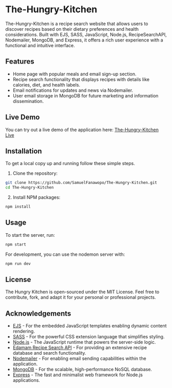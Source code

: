 # The-Hungry-Kitchen

The-Hungry-Kitchen is a recipe search website that allows users to discover recipes based on their dietary preferences and health considerations. Built with EJS, SASS, JavaScript, Node.js, RecipeSearchAPI, Nodemailer, MongoDB, and Express, it offers a rich user experience with a functional and intuitive interface.

## Features

- Home page with popular meals and email sign-up section.
- Recipe search functionality that displays recipes with details like calories, diet, and health labels.
- Email notifications for updates and news via Nodemailer.
- User email storage in MongoDB for future marketing and information dissemination.

## Live Demo

You can try out a live demo of the application here: [The-Hungry-Kitchen Live](https://thehungrykitchen.cyclic.app/)

## Installation

To get a local copy up and running follow these simple steps.

1. Clone the repository:

```bash
git clone https://github.com/SamuelFanawopo/The-Hungry-Kitchen.git
cd The-Hungry-Kitchen
```

2. Install NPM packages:

```bash
npm install
```

## Usage

To start the server, run:

```bash
npm start
```

For development, you can use the nodemon server with:

```bash
npm run dev
```

## License

The Hungry Kitchen is open-sourced under the MIT License. Feel free to contribute, fork, and adapt it for your personal or professional projects.

## Acknowledgements

- [EJS](https://github.com/mde/ejs) - For the embedded JavaScript templates enabling dynamic content rendering.
- [SASS](https://github.com/sass/sass) - For the powerful CSS extension language that simplifies styling.
- [Node.js](https://github.com/nodejs/node) - The JavaScript runtime that powers the server-side logic.
- [Edamam Recipe Search API](https://developer.edamam.com/edamam-recipe-api) - For providing an extensive recipe database and search functionality.
- [Nodemailer](https://github.com/nodemailer/nodemailer) - For enabling email sending capabilities within the application.
- [MongoDB](https://github.com/mongodb/mongo) - For the scalable, high-performance NoSQL database.
- [Express](https://github.com/expressjs/express) - The fast and minimalist web framework for Node.js applications.

